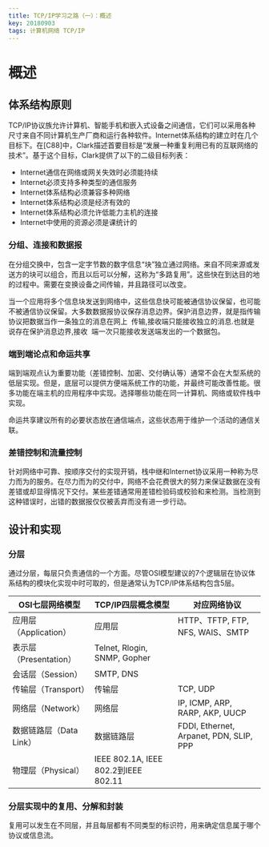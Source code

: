 ```yaml
---
title: TCP/IP学习之路（一）：概述
key: 20180903
tags: 计算机网络 TCP/IP 
---
```


# 概述

## 体系结构原则

TCP/IP协议族允许计算机、智能手机和嵌入式设备之间通信，它们可以采用各种尺寸来自不同计算机生产厂商和运行各种软件。Internet体系结构的建立时在几个目标下。在[C88]中，Clark描述首要目标是“发展一种重复利用已有的互联网络的技术”。基于这个目标，Clark提供了以下的二级目标列表：

* Internet通信在网络或网关失效时必须能持续
* Internet必须支持多种类型的通信服务
* Internet体系结构必须兼容多种网络
* Internet体系结构必须是经济有效的
* Internet体系结构必须允许低能力主机的连接
* Internet中使用的资源必须是课统计的

### 分组、连接和数据报

在分组交换中，包含一定字节数的数字信息“块”独立通过网络。来自不同来源或发送方的块可以组合，而且以后可以分解，这称为“多路复用”。这些快在到达目的地的过程中。需要在变换设备之间传输，并且路径可以改变。

当一个应用将多个信息块发送到网络中，这些信息快可能被通信协议保留，也可能不被通信协议保留。大多数数据报协议保存消息边界。保护消息边界，就是指传输协议把数据当作一条独立的消息在网上  传输,接收端只能接收独立的消息.也就是说存在保护消息边界,接收  端一次只能接收发送端发出的一个数据包。

### 端到端论点和命运共享

端到端观点认为重要功能（差错控制、加密、交付确认等）通常不会在大型系统的低层实现。但是，底层可以提供方便端系统工作的功能，并最终可能改善性能。很多功能在端主机的应用程序中实现。选择哪些功能在同一计算机、网络或软件栈中实现。

命运共享建议所有的必要状态放在通信端点，这些状态用于维护一个活动的通信关联。

### 差错控制和流量控制

针对网络中可靠、按顺序交付的实现开销，栈中继和Internet协议采用一种称为尽力而为的服务。在尽力而为的交付中，网络不会花费很大的努力来保证数据在没有差错或却显得情况下交付。某些差错通常用差错检验码或校验和来检测。当检测到这种错误时，出错的数据报仅仅被丢弃而没有进一步行动。

## 设计和实现

### 分层

通过分层，每层只负责通信的一个方面。尽管OSI模型建议的7个逻辑层在协议体系结构的模块化实现中时可取的，但是通常认为TCP/IP体系结构包含5层。

| OSI七层网络模型         | TCP/IP四层概念模型                   | 对应网络协议                            |
| ----------------------- | ------------------------------------ | --------------------------------------- |
| 应用层（Application）   | 应用层                               | HTTP、TFTP, FTP, NFS, WAIS、SMTP        |
| 表示层（Presentation）  | Telnet, Rlogin, SNMP, Gopher         |                                         |
| 会话层（Session）       | SMTP, DNS                            |                                         |
| 传输层（Transport）     | 传输层                               | TCP, UDP                                |
| 网络层（Network）       | 网络层                               | IP, ICMP, ARP, RARP, AKP, UUCP          |
| 数据链路层（Data Link） | 数据链路层                           | FDDI, Ethernet, Arpanet, PDN, SLIP, PPP |
| 物理层（Physical）      | IEEE 802.1A, IEEE 802.2到IEEE 802.11 |                                         |

 

 ### 分层实现中的复用、分解和封装

复用可以发生在不同层，并且每层都有不同类型的标识符，用来确定信息属于哪个协议或信息流。